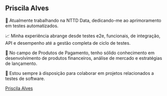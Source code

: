 ## Priscila Alves

🔭 Atualmente trabalhando na NTTD Data, dedicando-me ao aprimoramento em testes automatizados.

📈 Minha experiência abrange desde testes e2e, funcionais, de integração, API e desempenho até a gestão completa de ciclo de testes.

💼 No campo de Produtos de Pagamento, tenho sólido conhecimento em desenvolvimento de produtos financeiros, análise de mercado e estratégias de lançamento.

👥 Estou sempre à disposição para colaborar em projetos relacionados a testes de software.


[Priscila Alves](https://www.linkedin.com/in/priscila-alves-costa/)
